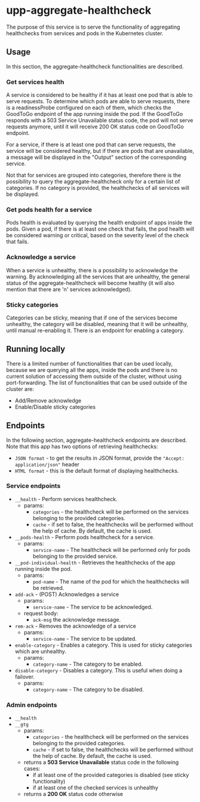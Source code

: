 # upp-aggregate-healthcheck
The purpose of this service is to serve the functionality of aggregating healthchecks from services and pods in the Kubernetes cluster.

## Usage
 In this section, the aggregate-healthcheck functionalities are described.
### Get services health
 A service is considered to be healthy if it has at least one pod that is able to serve requests. To determine which pods are able to serve requests,
 there is a readinessProbe configured on each of them,  which checks the GoodToGo endpoint of the app running inside the pod. If the GoodToGo responds
 with a 503 Service Unavailable status code, the pod will not serve requests anymore, until it will receive 200 OK status code on GoodToGo endpoint.

 For a service, if there is at least one pod that can serve requests, the service will be considered healthy, but if there are pods that are unavailable,
 a message will be displayed in the "Output" section of the corresponding service.

 Not that for services are grouped into categories, therefore there is the possibility to query the aggregate-healthcheck only for a certain list of categories.
 If no category is provided, the healthchecks of all services will be displayed.

### Get pods health for a service
 Pods health is evaluated by querying the health endpoint of apps inside the pods. Given a pod, if there is at least one check that fails,
  the pod health will be considered warning or critical, based on the severity level of the check that fails.
### Acknowledge a service
 When a service is unhealthy, there is a possibility to acknowledge the warning. By acknowledging all the services that are unhealthy,
 the general status of the aggregate-healthcheck will become healthy (it will also mention that there are 'n' services acknowledged).
### Sticky categories
 Categories can be sticky, meaning that if one of the services become unhealthy, the category will be disabled, meaning that it will be unhealthy,
  until manual re-enabling it. There is an endpoint for enabling a category.
## Running locally
 There is a limited number of functionalities that can be used locally, because we are querying all the apps, inside the pods and there is no current
  solution of accessing them outside of the cluster, without using port-forwarding.
 The list of functionalities that can be used outside of the cluster are:
  * Add/Remove acknowledge
  * Enable/Disable sticky categories

## Endpoints
 In the following section, aggregate-healthcheck endpoints are described.
 Note that this app has two options of retrieving healthchecks:
  - `JSON format` - to get the results in JSON format, provide the `"Accept: application/json"` header
  - `HTML format` - this is the default format of displaying healthchecks.

### Service endpoints
 * `__health` - Perform services healthcheck.
    - params:
       - `categories` - the healthcheck will be performed on the services belonging to the provided categories.
       - `cache` - if set to false, the healthchecks will be performed without the help of cache. By default, the cache is used.
 * `__pods-health` - Perform pods healthcheck for a service.
    - params:
       - `service-name` - The healthcheck will be performed only for pods belonging to the provided service.
 * `__pod-individual-health` - Retrieves the healthchecks of the app running inside the pod.
    - params:
       - `pod-name` - The name of the pod for which the healthchecks will be retrieved.
 * `add-ack` - (POST) Acknowledges a service
    - params:
       - `service-name` - The service to be acknowledged.
    - request body:
       - `ack-msg` the acknowledge message.
 * `rem-ack` - Removes the acknowledge of a service
    - params:
       - `service-name` - The service to be updated.
 * `enable-category` - Enables a category. This is used for sticky categories which are unhealthy.
    - params:
       - `category-name` - The category to be enabled.
 * `disable-category` - Disables a category. This is useful when doing a failover.
    - params:
       - `category-name` - The category to be disabled.

### Admin endpoints
 * `__health`
 * `__gtg`
    - params:
       - `categories` - the healthcheck will be performed on the services belonging to the provided categories.
       - `cache` - if set to false, the healthchecks will be performed without the help of cache. By default, the cache is used.
    - returns a __503 Service Unavailable__ status code in the following cases:
       - if at least one of the provided categories is disabled (see sticky functionality)
       - if at least one of the checked services is unhealthy
    - returns a __200 OK__ status code otherwise
